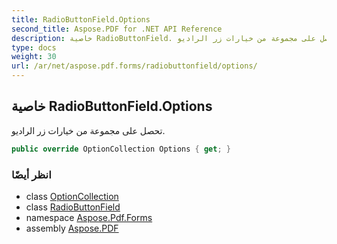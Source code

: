 ```yaml
---
title: RadioButtonField.Options
second_title: Aspose.PDF for .NET API Reference
description: خاصية RadioButtonField. تحصل على مجموعة من خيارات زر الراديو
type: docs
weight: 30
url: /ar/net/aspose.pdf.forms/radiobuttonfield/options/
---
```

## خاصية RadioButtonField.Options

تحصل على مجموعة من خيارات زر الراديو.

```csharp
public override OptionCollection Options { get; }
```

### انظر أيضًا

* class [OptionCollection](../../optioncollection/)
* class [RadioButtonField](../)
* namespace [Aspose.Pdf.Forms](../../../aspose.pdf.forms/)
* assembly [Aspose.PDF](../../../)